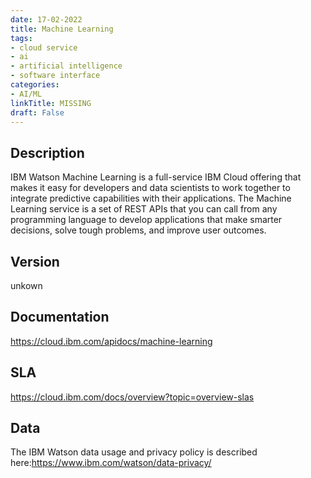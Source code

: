 ```yaml
---
date: 17-02-2022
title: Machine Learning
tags: 
- cloud service
- ai
- artificial intelligence
- software interface
categories: 
- AI/ML
linkTitle: MISSING
draft: False
---
```


## Description

IBM Watson Machine Learning is a full-service IBM Cloud offering that makes it easy for developers and data scientists to work together to integrate predictive capabilities with their applications. The Machine Learning service is a set of REST APIs that you can call from any programming language to develop applications that make smarter decisions, solve tough problems, and improve user outcomes.

## Version

unkown

## Documentation

https://cloud.ibm.com/apidocs/machine-learning

## SLA

https://cloud.ibm.com/docs/overview?topic=overview-slas

## Data

The IBM Watson data usage and privacy policy is described here:https://www.ibm.com/watson/data-privacy/
